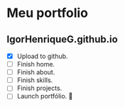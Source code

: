 # Meu portfolio

## IgorHenriqueG.github.io

- [x] Upload to github.
- [ ] Finish home.
- [ ] Finish about.
- [ ] Finish skills.
- [ ] Finish projects.
- [ ] Launch portfólio. :tada:
